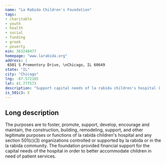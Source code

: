 ```yaml
---
name: "La Rabida Children's Foundation"
tags:
- charitable
- youth
- health
- social
- funding
- greek
- poverty
ein: 363240477
homepage: "www.larabida.org"
address: |
 6501 S Promontory Drive, \nChicago, IL 60649
state: "IL"
city: "Chicago"
lng: -87.572105
lat: 41.777573
description: "Support capital needs of la rabida children's hospital ('hospital')"
is_501c3: X
---
```


## Long description

The purposes are to foster, promote, support, develop, encourage and maintain, the construction, building, remodeling, support, and other legitimate purposes or functions of la rabida children's hospital and any section 501(c)(3) organizations controlled or supported by la rabida or in the la rabida community. The foundation provided financial support for the capital needs of the hospital in order to better accommodate children in need of patient services. 
